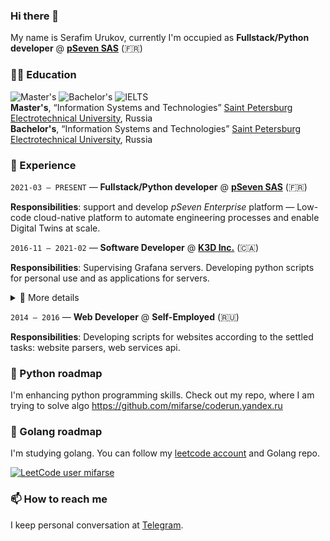 ### Hi there 👋
My name is Serafim Urukov, currently I'm occupied as **Fullstack/Python developer** @ [**pSeven SAS**](https://pseven.io/) (🇫🇷)

### 👨‍🎓 Education
![Master's](https://img.shields.io/badge/Master's-2021-crimson) ![Bachelor's](https://img.shields.io/badge/Bachelor's-2019-teal) ![IELTS](https://img.shields.io/badge/IELTS-6.5-inactive)  
**Master's**, “Information Systems and Technologies” [Saint Petersburg Electrotechnical University](https://etu.ru/en/university/), Russia  
**Bachelor's**, “Information Systems and Technologies” [Saint Petersburg Electrotechnical University](https://etu.ru/en/university/), Russia

### 📜 Experience

`2021-03 – PRESENT` — **Fullstack/Python developer** @ [**pSeven SAS**](https://pseven.io/) (🇫🇷)

**Responsibilities**: support and develop _pSeven Enterprise_ platform — Low-code cloud-native platform to automate engineering processes and enable Digital Twins at scale. 

`2016-11 – 2021-02` — **Software Developer** @ [**K3D Inc.**](https://k3d.ca/) (🇨🇦)

**Responsibilities**: Supervising Grafana servers. Developing python scripts for personal use and as applications for servers. 
<details>
  <summary>👀 More details</summary>
  
-	Created and maintained OPC server configuration for 80 online PLC systems.
    -	Automated KEPWare KEPServerEX configuration XML creation using XSLT script converting proprietary PLC configuration. 
    -	Configured OPC server to store real-time tag data into InfluxDB using REST.
-	Created and maintained Grafana website for 80 remote PLC systems.
    -	Automated Grafana deployment using Python, bash and Grafonnet (JSONnet)
    -	Automated creation of Grafana alerts and set up notifications routing to messengers.
    -	Automated generation of Grafana dashboards (Grafonnet).
    -	Set up environments for Grafana user to supervise data of multi storey buildings.
    -	Optimized every influxql query to increase Grafana dashboard loading time (cleaning, down sampling, aggregation). 
-	Built JSON import/export Excel add-in for standalone files and MongoDB using VBA.
    -	Add-in was possible to process folded dictionary structures and list of dictionaries. It worked with Excel 2013 and modern Excel versions.
-	Built a platform for PLC source code generation using Python and JSON.
    -	Implemented flexible configuration to generalize process of creating new building config file.
    -	Designed 10 modules for processing building data. Each module is responsible for populating data using specific algorithm.
    -	Implemented import python packages while running.
    -	Profound PLC variable processing based on plc properties. Including calculation variable sizes and addressing, module selection.
-	Wrote firmware for valve controller on STM32 platform using embedded C
    -	Communication with Panasonic PLC via MEWTOCOL.
    -	Reported telemetry using MQTT. Stats are available to view in Grafana.
    -	Software based on FreeRTOS.
    -	Implemented multi-threading, prevented most common emergency cases.
-	Developed software for initializing thermostats remotely.
    -	Source code of the software is C#, application is compiled for Windows platform.
    -	Software is designed to transfer json-serialized identification data to thermostats using UDP protocol.
</details>


`2014 – 2016` — **Web Developer** @ **Self-Employed** (🇷🇺)

**Responsibilities**: Developing scripts for websites according to the settled tasks: website parsers, web services api.

### 🐍 Python roadmap
I'm enhancing python programming skills. Check out my repo, where I am trying to solve algo https://github.com/mifarse/coderun.yandex.ru

### 📘 Golang roadmap
I'm studying golang.
You can follow my [leetcode account](https://leetcode.com/mifarse/) and Golang repo.

[![LeetCode user mifarse](https://img.shields.io/badge/dynamic/json?style=flat&labelColor=black&color=%23ffa116&label=Solved&query=solvedOverTotal&url=https%3A%2F%2Fbadge.xyli.tech/%2Fapi%2Fusers%2Fmifarse&logo=leetcode&logoColor=yellow)](https://leetcode.com/mifarse/)


### 📫 How to reach me
I keep personal conversation at [Telegram](https://t.me/mifarse).

<!--
**mifarse/mifarse** is a ✨ _special_ ✨ repository because its `README.md` (this file) appears on your GitHub profile.

Here are some ideas to get you started:

- 🔭 I’m currently working on ...
- 🌱 I’m currently learning ...
- 👯 I’m looking to collaborate on ...
- 🤔 I’m looking for help with ...
- 💬 Ask me about ...
- 📫 How to reach me: ...
- 😄 Pronouns: ...
- ⚡ Fun fact: ...
-->
